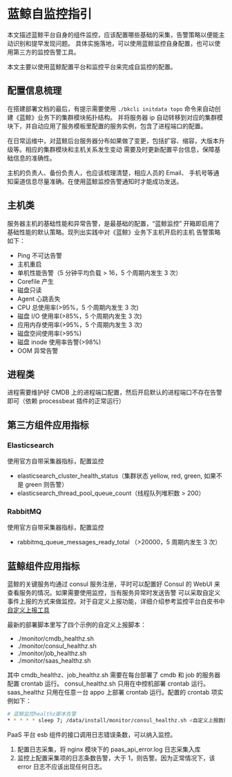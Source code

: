 # 蓝鲸自监控指引

本文描述蓝鲸平台自身的组件监控，应该配置哪些基础的采集，告警策略以便能主动识别和提早发现问题。
具体实施落地，可以使用蓝鲸监控自身配置，也可以使用第三方的监控告警工具。

本文主要以使用蓝鲸配置平台和监控平台来完成自监控的配置。

## 配置信息梳理


在搭建部署文档的最后，有提示需要使用 `./bkcli initdata topo` 命令来自动创建《蓝鲸》业务下的集群模块拓扑结构。
并将服务器 ip 自动转移到对应的集群模块下，并自动应用了服务模板里配置的服务实例，包含了进程端口的配置。

在日常运维中，对蓝鲸后台服务器分布如果做了变更，包括扩容、缩容，大版本升级等。相应的集群模块和主机关系发生变动
需要及时更新配置平台信息，保障基础信息的准确性。

主机的负责人、备份负责人，也应该梳理清楚，相应人员的 Email、 手机号等通知渠道信息尽量准确。在使用蓝鲸监控告警通知时才能成功发送。

## 主机类

服务器主机的基础性能和异常告警，是最基础的配置，“蓝鲸监控” 开箱即启用了基础性能的默认策略。现列出实践中对《蓝鲸》业务下主机开启的主机
告警策略如下：

- Ping 不可达告警
- 主机重启
- 单机性能告警（5 分钟平均负载 > 16，5 个周期内发生 3 次）
- Corefile 产生
- 磁盘只读
- Agent 心跳丢失
- CPU 总使用率(>95%，5 个周期内发生 3 次)
- 磁盘 I/O 使用率(>85%，5 个周期内发生 3 次)
- 应用内存使用率(>95%，5 个周期内发生 3 次)
- 磁盘空间使用率(>95%)
- 磁盘 inode 使用率告警(>98%)
- OOM 异常告警

## 进程类

进程需要维护好 CMDB 上的进程端口配置，然后开启默认的进程端口不存在告警即可（依赖 processbeat 插件的正常运行）

## 第三方组件应用指标

### Elasticsearch

使用官方自带采集器指标，配置监控

- elasticsearch_cluster_health_status（集群状态 yellow, red, green, 如果不是 green 则告警）
- elasticsearch_thread_pool_queue_count（线程队列堆积数 > 200）

### RabbitMQ

使用官方自带采集器指标，配置监控

- rabbitmq_queue_messages_ready_total （>20000，5 周期内发生 3 次）

## 蓝鲸组件应用指标

蓝鲸的关键服务均通过 consul 服务注册，平时可以配置好 Consul 的 WebUI 来查看服务的情况。如果需要使用监控，当有服务异常时发送告警
可以采取自定义事件上报的方式来做监控。对于自定义上报功能，详细介绍参考监控平台白皮书中[自定义上报工具](../../../../Monitor/3.3/产品白皮书/guide/custom-report-tools.md)

最新的部署脚本里写了四个示例的自定义上报脚本：

- ./monitor/cmdb_healthz.sh
- ./monitor/consul_healthz.sh
- ./monitor/job_healthz.sh
- ./monitor/saas_healthz.sh

其中 cmdb_healthz、job_healthz.sh 需要在每台部署了 cmdb 和 job 的服务器配置 crontab 运行。
consul_healthz.sh 只用在中控机部署 crontab 运行。
saas_healthz 只用在任意一台 appo 上部署 crontab 运行。配置的 crontab 项实例如下：

```bash
# 蓝鲸监控healthz脚本告警
* * * * * sleep 7; /data/install/monitor/consul_healthz.sh <自定义上报数据ID> <自定义上报token> <自定义上报的地址url> <环境标签>
```

PaaS 平台 esb 组件的接口调用日志错误条数，可以纳入监控。

1. 配置日志采集，将 nginx 模块下的 paas_api_error.log 日志采集入库
2. 监控上配置采集项的日志条数告警，大于 1，则告警。因为正常情况下，该 error 日志不应该出现任何日志。